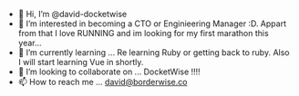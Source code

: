 - 👋 Hi, I’m @david-docketwise
- 👀 I’m interested in becoming a CTO or Enginieering Manager :D. Appart from that I love RUNNING and im looking for my first marathon this year...
- 🌱 I’m currently learning ... Re learning Ruby or getting back to ruby. Also I will start learning Vue in shortly.
- 💞️ I’m looking to collaborate on ... DocketWise !!!!
- 📫 How to reach me ...   david@borderwise.co

<!---
david-docketwise/david-docketwise is a ✨ special ✨ repository because its `README.md` (this file) appears on your GitHub profile.
You can click the Preview link to take a look at your changes.
--->
